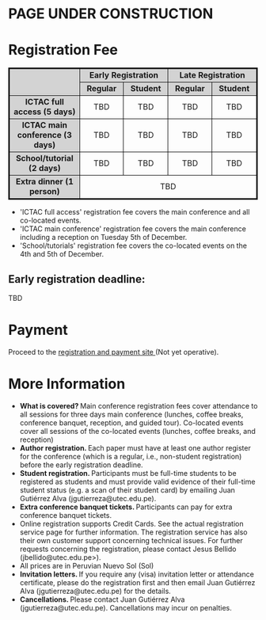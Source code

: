 <!--  ---
layout: location
--- -->
# PAGE UNDER CONSTRUCTION

# Registration Fee

<table style="border:2px solid black;">
	<tbody>
		<tr style="text-align: center">
			<td bgcolor="#D3D3D3" rowspan="2" style="border:1px solid black;width: 300px;">&nbsp;</td>
			<td bgcolor="#D3D3D3" colspan="2" style="border:1px solid black;width: 300px;"><b>Early Registration </b></td>
			<td bgcolor="#D3D3D3" colspan="2" style="border:1px solid black;width: 300px;"><b>Late Registration </b></td>
		</tr>
		<tr style="text-align: center">
			<td bgcolor="#D3D3D3" style="border:1px solid black;width: 300px;"><b>Regular </b></td>
			<td bgcolor="#D3D3D3" style="border:1px solid black;width: 300px;"><b>Student </b></td>
			<td bgcolor="#D3D3D3" style="border:1px solid black;width: 300px;"><b>Regular </b></td>
			<td bgcolor="#D3D3D3" style="border:1px solid black;width: 300px;"><b>Student </b></td>
		</tr>
		<tr style="text-align: center">
			<td bgcolor="#D3D3D3" style="border:1px solid black;width: 300px;"><b>ICTAC full access (5 days)</b></td>
			<td style="border:1px solid black;width: 300px;">TBD</td>
			<td style="border:1px solid black;width: 300px;">TBD</td>
			<td style="border:1px solid black;width: 300px;">TBD</td>
			<td style="border:1px solid black;width: 300px;">TBD</td>
		</tr>
		<tr style="text-align: center">
			<td bgcolor="#D3D3D3" style="border:1px solid black;width: 300px;"><b>ICTAC main conference (3 days)</b></td>
			<td style="border:1px solid black;width: 300px;">TBD</td>
			<td style="border:1px solid black;width: 300px;">TBD</td>
			<td style="border:1px solid black;width: 300px;">TBD</td>
			<td style="border:1px solid black;width: 300px;">TBD</td>
		</tr>
		<tr style="text-align: center">
			<td bgcolor="#D3D3D3" style="border:1px solid black;width: 300px;"><b>School/tutorial (2 days)</b></td>
			<td style="border:1px solid black;width: 300px;">TBD</td>
			<td style="border:1px solid black;width: 300px;">TBD</td>
			<td style="border:1px solid black;width: 300px;">TBD</td>
			<td style="border:1px solid black;width: 300px;">TBD</td>
		</tr>
		<tr style="text-align: center">
			<td bgcolor="#D3D3D3" style="border:1px solid black;width: 300px;"><b>Extra dinner (1 person)</b></td>
			<td colspan="4" style="border:1px solid black;width: 300px;">TBD</td>
		</tr>
	</tbody>
</table>

 <ul>
  <li>'ICTAC full access' registration fee covers the main conference and all co-located events. </li>
  <li>'ICTAC main conference' registration fee covers the main conference including a reception on Tuesday 5th of December. </li>
  <li>'School/tutorials' registration fee covers the co-located events on the 4th and 5th of December. </li>
</ul> 

## Early registration deadline: 

TBD

# Payment

Proceed to the <a href="" > registration and payment site </a> (Not yet operative).

# More Information

<ul>
  <li> <b>What is covered? </b> Main conference registration fees cover attendance to all sessions for three days main conference (lunches, coffee breaks, conference banquet, reception, and guided tour). Co-located events cover all sessions of the co-located events (lunches, coffee breaks, and reception) </li>
   <li> <b>Author registration. </b> Each paper must have at least one author register for the conference (which is a regular, i.e., non-student registration) before the early registration deadline.</li>
    <li> <b>Student registration. </b> Participants must be full-time students to be registered as students and must provide valid evidence of their full-time student status (e.g. a scan of their student card) by emailing Juan Gutiérrez Alva (jgutierreza@utec.edu.pe). </li>
    <li> <b> Extra conference banquet tickets. </b>  Participants can pay for extra conference banquet tickets. </li>
   <li> Online registration supports Credit Cards. See the actual registration service page for further information. The registration service has also their own customer support concerning technical issues. For further requests concerning the registration, please contact Jesus Bellido (jbellido@utec.edu.pe>). </li>
    <li>  All prices are in Peruvian Nuevo Sol (Sol) </li>
    <li>  <b> Invitation letters. </b> If you require any (visa) invitation letter or attendance certificate, please do the registration first and then email Juan Gutiérrez Alva (jgutierreza@utec.edu.pe) for the details.</li>
   <li> <b> Cancellations. </b> Please contact Juan Gutiérrez Alva (jgutierreza@utec.edu.pe). Cancellations may incur on penalties. </li>
</ul> 

